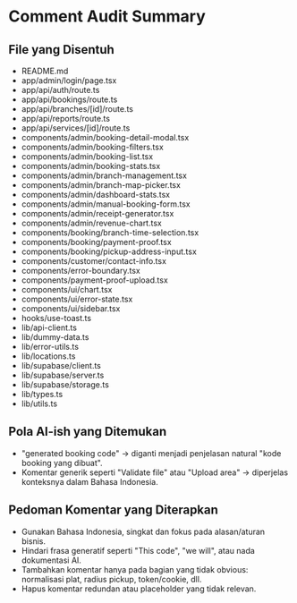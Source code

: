 # Comment Audit Summary

## File yang Disentuh
- README.md
- app/admin/login/page.tsx
- app/api/auth/route.ts
- app/api/bookings/route.ts
- app/api/branches/[id]/route.ts
- app/api/reports/route.ts
- app/api/services/[id]/route.ts
- components/admin/booking-detail-modal.tsx
- components/admin/booking-filters.tsx
- components/admin/booking-list.tsx
- components/admin/booking-stats.tsx
- components/admin/branch-management.tsx
- components/admin/branch-map-picker.tsx
- components/admin/dashboard-stats.tsx
- components/admin/manual-booking-form.tsx
- components/admin/receipt-generator.tsx
- components/admin/revenue-chart.tsx
- components/booking/branch-time-selection.tsx
- components/booking/payment-proof.tsx
- components/booking/pickup-address-input.tsx
- components/customer/contact-info.tsx
- components/error-boundary.tsx
- components/payment-proof-upload.tsx
- components/ui/chart.tsx
- components/ui/error-state.tsx
- components/ui/sidebar.tsx
- hooks/use-toast.ts
- lib/api-client.ts
- lib/dummy-data.ts
- lib/error-utils.ts
- lib/locations.ts
- lib/supabase/client.ts
- lib/supabase/server.ts
- lib/supabase/storage.ts
- lib/types.ts
- lib/utils.ts

## Pola AI-ish yang Ditemukan
- "generated booking code" → diganti menjadi penjelasan natural "kode booking yang dibuat".
- Komentar generik seperti "Validate file" atau "Upload area" → diperjelas konteksnya dalam Bahasa Indonesia.

## Pedoman Komentar yang Diterapkan
- Gunakan Bahasa Indonesia, singkat dan fokus pada alasan/aturan bisnis.
- Hindari frasa generatif seperti "This code", "we will", atau nada dokumentasi AI.
- Tambahkan komentar hanya pada bagian yang tidak obvious: normalisasi plat, radius pickup, token/cookie, dll.
- Hapus komentar redundan atau placeholder yang tidak relevan.

